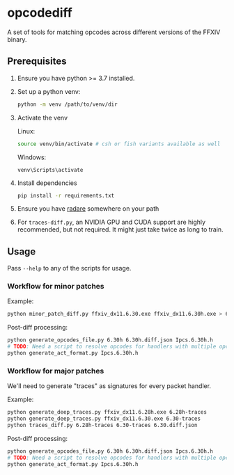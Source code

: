 # opcodediff

A set of tools for matching opcodes across different versions of the FFXIV
binary.

## Prerequisites

1. Ensure you have python >= 3.7 installed.

1. Set up a python venv:
   ```sh
   python -m venv /path/to/venv/dir
   ```

1. Activate the venv

   Linux:
   ```sh
   source venv/bin/activate # csh or fish variants available as well
   ```

   Windows:
   ```
   venv\Scripts\activate
   ```

1. Install dependencies

   ```sh
   pip install -r requirements.txt
   ```

1. Ensure you have [radare](https://github.com/radareorg/radare2) somewhere on
    your path

1. For `traces-diff.py`, an NVIDIA GPU and CUDA support are highly recommended,
   but not required. It might just take twice as long to train.

## Usage

Pass `--help` to any of the scripts for usage.

### Workflow for minor patches

Example:
```sh
python minor_patch_diff.py ffxiv_dx11.6.30.exe ffxiv_dx11.6.30h.exe > 6.30h.diff.json
```

Post-diff processing:
```sh
python generate_opcodes_file.py 6.30h 6.30h.diff.json Ipcs.6.30h.h
# TODO: Need a script to resolve opcodes for handlers with multiple opcodes
python generate_act_format.py Ipcs.6.30h.h
```

### Workflow for major patches

We'll need to generate "traces" as signatures for every packet handler.

Example:
```sh
python generate_deep_traces.py ffxiv_dx11.6.28h.exe 6.28h-traces
python generate_deep_traces.py ffxiv_dx11.6.30.exe 6.30-traces
python traces_diff.py 6.28h-traces 6.30-traces 6.30.diff.json
```

Post-diff processing:
```sh
python generate_opcodes_file.py 6.30h 6.30h.diff.json Ipcs.6.30h.h
# TODO: Need a script to resolve opcodes for handlers with multiple opcodes
python generate_act_format.py Ipcs.6.30h.h
```

###